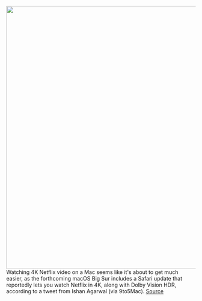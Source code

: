 <img src='https://cdn.vox-cdn.com/thumbor/Qw6-_gH22ALflWie0KubuGTwGDg=/0x0:2040x1360/1200x800/filters:focal(857x517:1183x843)/cdn.vox-cdn.com/uploads/chorus_image/image/66998089/acastro_181101_1777_netflix_0001.0.jpg' width='700px' /><br/>
Watching 4K Netflix video on a Mac seems like it's about to get much easier, as the forthcoming macOS Big Sur includes a Safari update that reportedly lets you watch Netflix in 4K, along with Dolby Vision HDR, according to a tweet from Ishan Agarwal (via 9to5Mac).
<a href='https://www.theverge.com/2020/6/29/21307620/apple-mac-netflix-4k-hdr-macos-big-sur-dolby-vision-safari'> Source <a/>